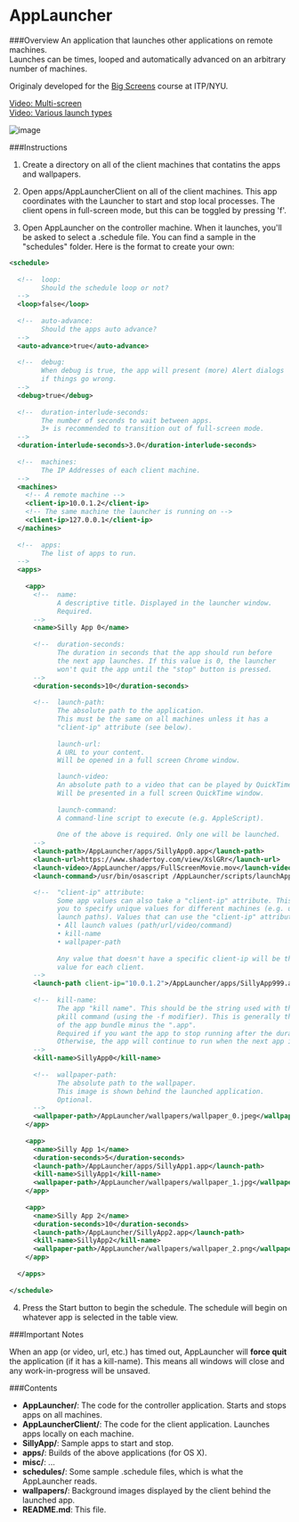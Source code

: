 AppLauncher
===========

###Overview
An application that launches other applications on remote machines.  
Launches can be times, looped and automatically advanced on an arbitrary number of machines.

Originaly developed for the [Big Screens](http://itp.nyu.edu/bigscreens/) course at ITP/NYU.

[Video: Multi-screen](http://www.youtube.com/watch?v=Z4A6BD6035w)  
[Video: Various launch types](http://youtu.be/hgu0jd0R4i0)

![image](https://raw.github.com/wdlindmeier/AppLauncher/master/misc/launcher_screenshot.png)

###Instructions
1) Create a directory on all of the client machines that contatins the apps and wallpapers.  

2) Open apps/AppLauncherClient on all of the client machines. This app coordinates with the Launcher to start and stop local processes. The client opens in full-screen mode, but this can be toggled by pressing 'f'.  

3) Open AppLauncher on the controller machine. When it launches, you'll be asked to select a .schedule file. You can find a sample in the "schedules" folder. Here is the format to create your own:  

```xml
<schedule>
  
  <!-- 	loop:
  		Should the schedule loop or not? 
  -->
  <loop>false</loop>
  
  <!-- 	auto-advance:
  	   	Should the apps auto advance? 
  -->
  <auto-advance>true</auto-advance>
  
  <!-- 	debug:
		When debug is true, the app will present (more) Alert dialogs 
  	   	if things go wrong. 
  -->  
  <debug>true</debug>
  
  <!-- 	duration-interlude-seconds:
  		The number of seconds to wait between apps. 
  		3+ is recommended to transition out of full-screen mode. 
  -->
  <duration-interlude-seconds>3.0</duration-interlude-seconds>
  
  <!-- 	machines:
  		The IP Addresses of each client machine. 
  -->
  <machines>
  	<!-- A remote machine -->
    <client-ip>10.0.1.2</client-ip>
    <!-- The same machine the launcher is running on -->
    <client-ip>127.0.0.1</client-ip>
  </machines>
  
  <!-- 	apps:
  		The list of apps to run. 
  -->
  <apps>
  
    <app>
      <!-- 	name:
          	A descriptive title. Displayed in the launcher window. 
          	Required.
      -->
      <name>Silly App 0</name>
    
      <!-- 	duration-seconds:
      		The duration in seconds that the app should run before
      		the next app launches. If this value is 0, the launcher 
      		won't quit the app until the "stop" button is pressed.			Required.
      -->
      <duration-seconds>10</duration-seconds>
            
      <!-- 	launch-path:
      		The absolute path to the application.  
      		This must be the same on all machines unless it has a
      		"client-ip" attribute (see below).
          
          	launch-url:
          	A URL to your content. 
          	Will be opened in a full screen Chrome window.

          	launch-video:
          	An absolute path to a video that can be played by QuickTime.
          	Will be presented in a full screen QuickTime window.
          
          	launch-command:
          	A command-line script to execute (e.g. AppleScript).
          
      		One of the above is required. Only one will be launched.
      -->
      <launch-path>/AppLauncher/apps/SillyApp0.app</launch-path>
      <launch-url>https://www.shadertoy.com/view/XslGRr</launch-url>
      <launch-video>/AppLauncher/apps/FullScreenMovie.mov</launch-video>
      <launch-command>/usr/bin/osascript /AppLauncher/scripts/launchApp.scpt</launch-command>

      <!-- 	"client-ip" attribute: 
    		Some app values can also take a "client-ip" attribute. This allows
    		you to specify unique values for different machines (e.g. unique
    		launch paths). Values that can use the "client-ip" attribute:
    		• All launch values (path/url/video/command)
    		• kill-name
    		• wallpaper-path
    		
    		Any value that doesn't have a specific client-ip will be the "default"
    		value for each client.
	  -->      
      <launch-path client-ip="10.0.1.2">/AppLauncher/apps/SillyApp999.app</launch-path>
      
      <!-- 	kill-name:
      		The app "kill name". This should be the string used with the 
      		pkill command (using the -f modifier). This is generally the name 
      		of the app bundle minus the ".app".
      		Required if you want the app to stop running after the duration.
      		Otherwise, the app will continue to run when the next app is launched.
      -->
      <kill-name>SillyApp0</kill-name>
      
      <!-- 	wallpaper-path:
      		The absolute path to the wallpaper. 
      	   	This image is shown behind the launched application. 
      		Optional. 
      -->
      <wallpaper-path>/AppLauncher/wallpapers/wallpaper_0.jpeg</wallpaper-path>
    </app>
    
    <app>
      <name>Silly App 1</name>
      <duration-seconds>5</duration-seconds>
      <launch-path>/AppLauncher/apps/SillyApp1.app</launch-path>
      <kill-name>SillyApp1</kill-name>
      <wallpaper-path>/AppLauncher/wallpapers/wallpaper_1.jpg</wallpaper-path>
    </app>
    
    <app>
      <name>Silly App 2</name>
      <duration-seconds>10</duration-seconds>
      <launch-path>/AppLauncher/SillyApp2.app</launch-path>
      <kill-name>SillyApp2</kill-name>
      <wallpaper-path>/AppLauncher/wallpapers/wallpaper_2.png</wallpaper-path>
    </app>
    
  </apps>
  
</schedule>
```
4) Press the Start button to begin the schedule. The schedule will begin on whatever app is selected in the table view.

###Important Notes

When an app (or video, url, etc.) has timed out, AppLauncher will **force quit** the application (if it has a kill-name). This means all windows will close and any work-in-progress will be unsaved. 

###Contents

* **AppLauncher/**: The code for the controller application. Starts and stops apps on all machines.
* **AppLauncherClient/**: The code for the client application. Launches apps locally on each machine. 
* **SillyApp/**: Sample apps to start and stop.
* **apps/**: Builds of the above applications (for OS X).
* **misc/**: ...
* **schedules/**: Some sample .schedule files, which is what the AppLauncher reads.
* **wallpapers/**: Background images displayed by the client behind the launched app.
* **README.md**: This file.
